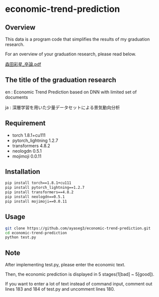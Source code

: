 # economic-trend-prediction

## Overview
This data is a program code that simplifies the results of my graduation research.

For an overview of your graduation research, please read below.

[森田彩星_卒論.pdf](https://github.com/ayaseg3/economic-trend-prediction/blob/master/%E6%A3%AE%E7%94%B0%E5%BD%A9%E6%98%9F_%E5%8D%92%E8%AB%96.pdf)

## The title of the graduation research
en : Economic Trend Prediction based on DNN with limited set of documents

ja : 深層学習を用いた少量データセットによる景気動向分析

## Requirement
* torch 1.8.1+cu111
* pytorch_lightning 1.2.7
* transformers 4.8.2
* neologdn 0.5.1
* mojimoji 0.0.11

## Installation
```bash
pip install torch==1.8.1+cu111
pip install pytorch_lightning==1.2.7
pip install transformers==4.8.2
pip install neologdn==0.5.1
pip install mojimoji==0.0.11
```

## Usage
```bash
git clone https://github.com/ayaseg3/economic-trend-prediction.git
cd economic-trend-prediction
python test.py
```

## Note
After implementing test.py, please enter the economic text.

Then, the economic prediction is displayed in 5 stages(1[bad] ~ 5[good]).

If you want to enter a lot of text instead of command input, comment out lines 183 and 184 of test.py and uncomment lines 180.
